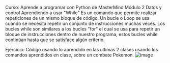 Curso: Aprende a programar con Python de MasterMind Módulo 2 Datos y control
Aprendiendo a usar "While"
Es un comando que permite realizar repeticiones de un mismo bloque de código. 
Un bucle o Loop se usa cuando se necesita repetir un conjunto de instrucciones muchas veces.
Los bucles while son similares a los bucles "for" el cual se usa para repetir un bloque de instrucciones dentro de nuestro programa, estos bucles while continúan hasta que se satisface algún criterio.

Ejercicio: Código usando lo aprendido en las ultimas 2 clases usando los comandos aprendidos en clase, sobre un combate Pokemon.
![image](https://user-images.githubusercontent.com/44107395/202938136-d6725948-1271-4f44-8bc1-1385087354b7.png)
